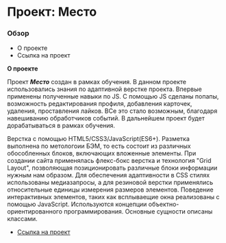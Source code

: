 # Проект: Место

### Обзор
* О проекте
* Ссылка на проект


**О проекте**

Проект *__Место__* создан в рамках обучения. В данном проекте использовались знания по адаптивной верстке проекта. Впервые применены полученные навыки по JS.
С помощью JS сделаны попапы, возможность редактирования профиля, добавления карточек, удаления, проставления лайков.
ВСе это стало возможным, благодаря навешиванию обработчиков событий.
В дальнейшем проект будет дорабатываться в рамках обучения.

Верстка с помощью HTML5/CSS3/JavaScript(ES6+).
Разметка выполнена по метологоии БЭМ, то есть состоит из различных обособленных блоков, включающих вложенные элементы.
При создании сайта применялась флекс-бокс верстка и технология "Grid Layout", позволяющая позиционировать различные блоки информации нужным нам образом. Для обеспечения адаптивности в CSS стилях использованы медиазапросы, а для резиновой верстки применялись относительные единицы измерения размеров элементов.
Поведение интерактивных элементов, таких как всплываещие окна реализованы с помощью JavaScript. Используются концепции объектно-ориентированного программирования. Основные сущности описаны классами.

* [Ссылка на проект](https://lexeyan.github.io/mesto/)

